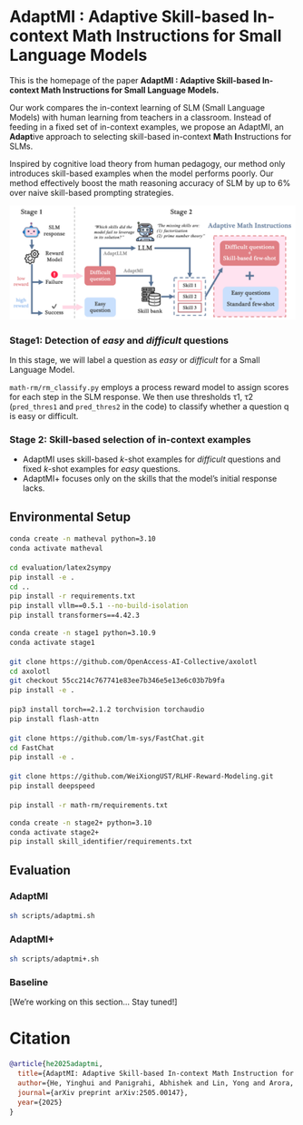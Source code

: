 # **AdaptMI : Adaptive Skill-based In-context Math Instructions for Small Language Models**

This is the homepage of the paper **AdaptMI : Adaptive Skill-based In-context Math Instructions for Small Language Models.**

Our work compares the in-context learning of SLM (Small Language Models) with human learning from teachers in a classroom. Instead of feeding in a fixed set of in-context examples, we propose an AdaptMI, an **Adapt**ive approach to selecting skill-based in-context **M**ath **I**nstructions for SLMs.

Inspired by cognitive load theory from human pedagogy, our method only introduces skill-based examples when the model performs poorly. Our method effectively boost the math reasoning accuracy of SLM by up to 6% over naive skill-based prompting strategies.

![Method Overview](figures/Picture1.png)

### Stage1: **Detection of _easy_ and _difficult_ questions**

In this stage, we will label a question as _easy_ or _difficult_ for a Small Language Model.

`math-rm/rm_classify.py` employs a process reward model to assign scores for each step in the SLM response. We then use thresholds τ1, τ2 (`pred_thres1` and `pred_thres2` in the code) to classify whether a question q is easy or difficult.

### **Stage 2: Skill-based selection of in-context examples**

- AdaptMI uses skill-based _k_-shot examples for _difficult_ questions and fixed _k_-shot examples for _easy_ questions.
- AdaptMI+ focuses only on the skills that the model’s initial response lacks.

## Environmental Setup

```bash
conda create -n matheval python=3.10
conda activate matheval

cd evaluation/latex2sympy
pip install -e .
cd ..
pip install -r requirements.txt
pip install vllm==0.5.1 --no-build-isolation
pip install transformers==4.42.3
```

```bash
conda create -n stage1 python=3.10.9
conda activate stage1

git clone https://github.com/OpenAccess-AI-Collective/axolotl
cd axolotl
git checkout 55cc214c767741e83ee7b346e5e13e6c03b7b9fa
pip install -e .

pip3 install torch==2.1.2 torchvision torchaudio
pip install flash-attn

git clone https://github.com/lm-sys/FastChat.git
cd FastChat
pip install -e .

git clone https://github.com/WeiXiongUST/RLHF-Reward-Modeling.git
pip install deepspeed

pip install -r math-rm/requirements.txt
```

```bash
conda create -n stage2+ python=3.10
conda activate stage2+
pip install skill_identifier/requirements.txt
```

## Evaluation

### AdaptMI

```bash
sh scripts/adaptmi.sh
```

### AdaptMI+

```bash
sh scripts/adaptmi+.sh
```

### Baseline

[We’re working on this section… Stay tuned!]

# Citation

```BibTeX
@article{he2025adaptmi,
  title={AdaptMI: Adaptive Skill-based In-context Math Instruction for Small Language Models},
  author={He, Yinghui and Panigrahi, Abhishek and Lin, Yong and Arora, Sanjeev},
  journal={arXiv preprint arXiv:2505.00147},
  year={2025}
}
```
